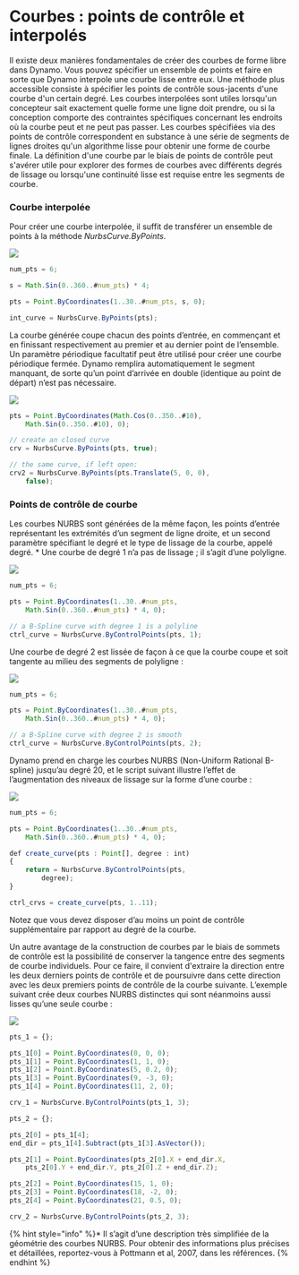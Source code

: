 # Courbes : points de contrôle et interpolés

Il existe deux manières fondamentales de créer des courbes de forme libre dans Dynamo. Vous pouvez spécifier un ensemble de points et faire en sorte que Dynamo interpole une courbe lisse entre eux. Une méthode plus accessible consiste à spécifier les points de contrôle sous-jacents d'une courbe d'un certain degré. Les courbes interpolées sont utiles lorsqu'un concepteur sait exactement quelle forme une ligne doit prendre, ou si la conception comporte des contraintes spécifiques concernant les endroits où la courbe peut et ne peut pas passer. Les courbes spécifiées via des points de contrôle correspondent en substance à une série de segments de lignes droites qu'un algorithme lisse pour obtenir une forme de courbe finale. La définition d'une courbe par le biais de points de contrôle peut s'avérer utile pour explorer des formes de courbes avec différents degrés de lissage ou lorsqu'une continuité lisse est requise entre les segments de courbe.

### Courbe interpolée

Pour créer une courbe interpolée, il suffit de transférer un ensemble de points à la méthode _NurbsCurve.ByPoints_.

![](../images/8-2/4/Curves\_01.png)

```js
num_pts = 6;

s = Math.Sin(0..360..#num_pts) * 4;

pts = Point.ByCoordinates(1..30..#num_pts, s, 0);

int_curve = NurbsCurve.ByPoints(pts);
```

La courbe générée coupe chacun des points d’entrée, en commençant et en finissant respectivement au premier et au dernier point de l’ensemble. Un paramètre périodique facultatif peut être utilisé pour créer une courbe périodique fermée. Dynamo remplira automatiquement le segment manquant, de sorte qu’un point d’arrivée en double (identique au point de départ) n’est pas nécessaire.

![](../images/8-2/4/Curves\_02.png)

```js
pts = Point.ByCoordinates(Math.Cos(0..350..#10),
    Math.Sin(0..350..#10), 0);

// create an closed curve
crv = NurbsCurve.ByPoints(pts, true);

// the same curve, if left open:
crv2 = NurbsCurve.ByPoints(pts.Translate(5, 0, 0),
    false);
```

### Points de contrôle de courbe

Les courbes NURBS sont générées de la même façon, les points d’entrée représentant les extrémités d’un segment de ligne droite, et un second paramètre spécifiant le degré et le type de lissage de la courbe, appelé degré. * Une courbe de degré 1 n’a pas de lissage ; il s’agit d’une polyligne.

![](../images/8-2/4/Curves\_03.png)

```js
num_pts = 6;

pts = Point.ByCoordinates(1..30..#num_pts,
    Math.Sin(0..360..#num_pts) * 4, 0);

// a B-Spline curve with degree 1 is a polyline
ctrl_curve = NurbsCurve.ByControlPoints(pts, 1);
```

Une courbe de degré 2 est lissée de façon à ce que la courbe coupe et soit tangente au milieu des segments de polyligne :

![](../images/8-2/4/Curves\_04.png)

```js
num_pts = 6;

pts = Point.ByCoordinates(1..30..#num_pts,
    Math.Sin(0..360..#num_pts) * 4, 0);

// a B-Spline curve with degree 2 is smooth
ctrl_curve = NurbsCurve.ByControlPoints(pts, 2);
```

Dynamo prend en charge les courbes NURBS (Non-Uniform Rational B-spline) jusqu’au degré 20, et le script suivant illustre l’effet de l’augmentation des niveaux de lissage sur la forme d’une courbe :

![](../images/8-2/4/Curves\_05.png)

```js
num_pts = 6;

pts = Point.ByCoordinates(1..30..#num_pts,
    Math.Sin(0..360..#num_pts) * 4, 0);

def create_curve(pts : Point[], degree : int)
{
	return = NurbsCurve.ByControlPoints(pts,
        degree);
}

ctrl_crvs = create_curve(pts, 1..11);
```

Notez que vous devez disposer d’au moins un point de contrôle supplémentaire par rapport au degré de la courbe.

Un autre avantage de la construction de courbes par le biais de sommets de contrôle est la possibilité de conserver la tangence entre des segments de courbe individuels. Pour ce faire, il convient d'extraire la direction entre les deux derniers points de contrôle et de poursuivre dans cette direction avec les deux premiers points de contrôle de la courbe suivante. L’exemple suivant crée deux courbes NURBS distinctes qui sont néanmoins aussi lisses qu’une seule courbe :

![](../images/8-2/4/Curves\_06.png)

```js
pts_1 = {};

pts_1[0] = Point.ByCoordinates(0, 0, 0);
pts_1[1] = Point.ByCoordinates(1, 1, 0);
pts_1[2] = Point.ByCoordinates(5, 0.2, 0);
pts_1[3] = Point.ByCoordinates(9, -3, 0);
pts_1[4] = Point.ByCoordinates(11, 2, 0);

crv_1 = NurbsCurve.ByControlPoints(pts_1, 3);

pts_2 = {};

pts_2[0] = pts_1[4];
end_dir = pts_1[4].Subtract(pts_1[3].AsVector());

pts_2[1] = Point.ByCoordinates(pts_2[0].X + end_dir.X,
    pts_2[0].Y + end_dir.Y, pts_2[0].Z + end_dir.Z);

pts_2[2] = Point.ByCoordinates(15, 1, 0);
pts_2[3] = Point.ByCoordinates(18, -2, 0);
pts_2[4] = Point.ByCoordinates(21, 0.5, 0);

crv_2 = NurbsCurve.ByControlPoints(pts_2, 3);
```

{% hint style="info" %}* Il s’agit d’une description très simplifiée de la géométrie des courbes NURBS. Pour obtenir des informations plus précises et détaillées, reportez-vous à Pottmann et al, 2007, dans les références. {% endhint %}
